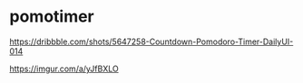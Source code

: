 # pomotimer

https://dribbble.com/shots/5647258-Countdown-Pomodoro-Timer-DailyUI-014

https://imgur.com/a/yJfBXLO
